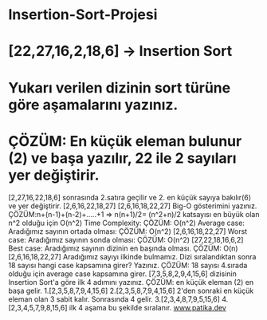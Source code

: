 # Insertion-Sort-Projesi
# [22,27,16,2,18,6] -> Insertion Sort
# Yukarı verilen dizinin sort türüne göre aşamalarını yazınız.
# ÇÖZÜM: En küçük eleman bulunur (2) ve başa yazılır, 22 ile 2 sayıları yer değiştirir.
[2,27,16,22,18,6] sonrasında 2.satıra geçilir ve 2. en küçük sayıya bakılır(6) ve yer değiştirir. 
[2,6,16,22,18,27] 
[2,6,16,18,22,27]
Big-O gösterimini yazınız.
ÇÖZÜM:n+(n-1)+(n-2)+.....+1 => n(n+1)/2= (n^2+n)/2 katsayısı en büyük olan n^2 olduğu için O(n^2)
Time Complexity:
ÇÖZÜM: O(n^2)
Average case: Aradığımız sayının ortada olması:
ÇÖZÜM: O(n^2) [2,6,16,18,22,27]
Worst case: Aradığımız sayının sonda olması: 
ÇÖZÜM: O(n^2) [27,22,18,16,6,2]
Best case: Aradığımız sayının dizinin en başında olması.
ÇÖZÜM: O(n) [2,6,16,18,22,27] Aradığımız sayıyı ilkinde bulmamız.
Dizi sıralandıktan sonra 18 sayısı hangi case kapsamına girer? Yazınız.
ÇÖZÜM: 18 sayısı 4.sırada olduğu için average case kapsamına girer.
[7,3,5,8,2,9,4,15,6] dizisinin Insertion Sort'a göre ilk 4 adımını yazınız.
ÇÖZÜM: en küçük eleman (2) en başa gelir.
1.[2,3,5,8,7,9,4,15,6] 
2.[2,3,5,8,7,9,4,15,6] 2'den sonraki en küçük eleman olan 3 sabit kalır. Sonrasında 4 gelir.
3.[2,3,4,8,7,9,5,15,6]
4.[2,3,4,5,7,9,8,15,6] ilk 4 aşama bu şekilde sıralanır.
www.patika.dev
